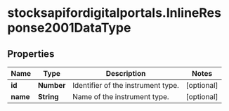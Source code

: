 # stocksapifordigitalportals.InlineResponse2001DataType

## Properties

Name | Type | Description | Notes
------------ | ------------- | ------------- | -------------
**id** | **Number** | Identifier of the instrument type. | [optional] 
**name** | **String** | Name of the instrument type. | [optional] 


